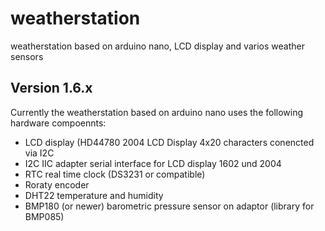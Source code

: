 # weatherstation
weatherstation based on arduino nano, LCD display and varios weather sensors

## Version 1.6.x 
Currently the weatherstation based on arduino nano uses the following hardware compoennts:

* LCD display (HD44780 2004 LCD Display 4x20 characters conencted via I2C 
* I2C IIC adapter serial interface for LCD display 1602 und 2004
* RTC real time clock (DS3231 or compatible)
* Roraty encoder
* DHT22 temperature and humidity
* BMP180 (or newer) barometric pressure sensor on adaptor (library for BMP085)
